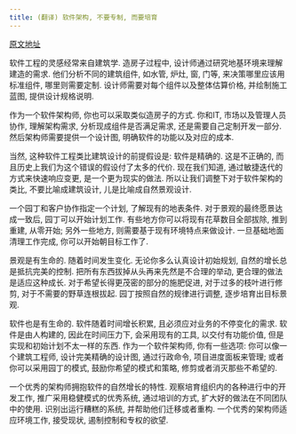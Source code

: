 ```yaml
---
title: (翻译) 软件架构, 不要专制, 而要培育 
---
```


[原文地址](https://sookocheff.com/post/architecture/curate-dont-dictate/)

软件工程的灵感经常来自建筑学.
造房子过程中, 设计师通过研究地基环境来理解建造的需求.
他们分析不同的建筑组件, 如水管, 炉灶, 窗, 门等, 来决策哪里应该用标准组件, 哪里则需要定制.
设计师需要对每个组件以及整体估算价格, 并绘制施工蓝图, 提供设计规格说明.

作为一个软件架构师, 你也可以采取类似造房子的方式. 
你和IT, 市场以及管理人员协作, 理解架构需求, 
分析现成组件是否满足需求, 还是需要自己定制开发一部分.
然后架构师需要提供一个设计图, 明确软件的功能以及对应的成本.

当然, 这种软件工程类比建筑设计的前提假设是: 软件是精确的.
这是不正确的, 而且历史上我们为这个错误的假设付了太多的代价.
现在我们知道, 通过敏捷迭代的方式来快速响应变更, 是一个更为现实的做法.
所以让我们调整下对于软件架构的类比, 不要比喻成建筑设计, 儿是比喻成自然景观设计.

一个园丁和客户协作指定一个计划, 了解现有的地表条件.
对于景观的最终愿景达成一致后, 园丁可以开始计划工作. 
有些地方你可以将现有花草数目全部拔除, 推到重建, 从零开始; 另外一些地方, 则需要基于现有环境特点来做设计.
一旦基础地面清理工作完成, 你可以开始朝目标工作了.

景观是有生命的. 随着时间发生变化. 无论你多么认真设计初始规划, 自然的增长总是抵抗完美的控制.
把所有东西拔掉从头再来先然是不合理的举动, 更合理的做法是适应这种成长.
对于希望长得更茂密的部分的施肥促进, 对于过多的枝叶进行修剪, 对于不需要的野草连根拔起.
园丁按照自然的规律进行调整, 逐步培育出目标景观.

软件也是有生命的. 软件随着时间增长积累, 且必须应对业务的不停变化的需求.
软件是由人构建的, 因此在时间压力下, 会采用现有的工具, 以交付有功能价值, 但是实现和初始计划不太一样的东西.
作为一个软件架构师, 你有一些选项: 
你可以像一个建筑工程师, 设计完美精确的设计图, 通过行政命令, 项目进度面板来管理;
或者你可以采用园丁的模式, 鼓励你希望的模式和策略, 修剪或者消灭那些不希望的.

一个优秀的架构师拥抱软件的自然增长的特性. 
观察培育组织内的各种进行中的开发工作, 推广采用稳健模式的优秀系统, 
通过培训的方式, 扩大好的做法在不同团队中的使用.
识别出运行糟糕的系统, 并帮助他们迁移或者重构.
一个优秀的架构师适应环境工作, 接受现状, 遏制控制和专权的欲望.
